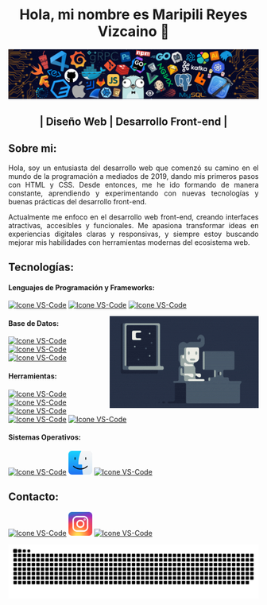 <h1 align="center">Hola, mi nombre es Maripili Reyes Vizcaino 👋</h1>

<img src="header.png">

<h2 align="center">| Diseño Web | Desarrollo Front-end |</h2>

## Sobre mi:
<p align="justify"> Hola, soy un entusiasta del desarrollo web que comenzó su camino en el mundo de la programación a mediados de 2019, dando mis primeros pasos con HTML y CSS. Desde entonces, me he ido formando de manera constante, aprendiendo y experimentando con nuevas tecnologías y buenas prácticas del desarrollo front-end.</p>

<p align="justify"> Actualmente me enfoco en el desarrollo web front-end, creando interfaces atractivas, accesibles y funcionales. Me apasiona transformar ideas en experiencias digitales claras y responsivas, y siempre estoy buscando mejorar mis habilidades con herramientas modernas del ecosistema web.</p>

## Tecnologías:

#### Lenguajes de Programación y Frameworks:
  [<img height="48px" width="48px" alt="Icone VS-Code" src="https://skillicons.dev/icons?i=html"/>](https://developer.mozilla.org/en-US/docs/Web/HTML)
  [<img height="48px" width="48px" alt="Icone VS-Code" src="https://skillicons.dev/icons?i=css"/>](https://developer.mozilla.org/en-US/docs/Web/CSS)
  [<img height="48px" width="48px" alt="Icone VS-Code" src="https://skillicons.dev/icons?i=bootstrap"/>](https://getbootstrap.com/)

<img alt="Night Coding" src="https://raw.githubusercontent.com/AVS1508/AVS1508/master/assets/Night-Coding.gif" align="right"/>

#### Base de Datos:
  [<img height="48px" width="48px" alt="Icone VS-Code" src="https://skillicons.dev/icons?i=sqlite"/>](https://www.sqlite.org/)
  [<img height="48px" width="48px" alt="Icone VS-Code" src="https://skillicons.dev/icons?i=mysql"/>](https://www.mysql.com/)
  [<img height="50px" width="50px" alt="Icone VS-Code" src="access.ico"/>](https://www.microsoft.com/es-es/microsoft-365/access)

#### Herramientas:
  [<img height="48px" width="48px" alt="Icone VS-Code" src="https://skillicons.dev/icons?i=figma"/>](https://www.figma.com/)
  [<img height="48px" width="48px" alt="Icone VS-Code" src="https://skillicons.dev/icons?i=sublime"/>](https://www.sublimetext.com/)
  [<img height="48px" width="48px" alt="Icone VS-Code" src="https://skillicons.dev/icons?i=vscode"/>](https://code.visualstudio.com/)
  [<img height="48px" width="48px" alt="Icone VS-Code" src="https://skillicons.dev/icons?i=github"/>](https://github.com/)
  [<img height="48px" width="48px" alt="Icone VS-Code" src="https://skillicons.dev/icons?i=git"/>](https://git-scm.com/)

#### Sistemas Operativos:
  [<img height="48px" width="48px" alt="Icone VS-Code" src="https://skillicons.dev/icons?i=windows"/>](https://www.microsoft.com/es-es/windows)
  [<img height="48px" width="48px" alt="Icone VS-Code" src="macos.svg"/>](https://www.apple.com/mac/)
  [<img height="48px" width="48px" alt="Icone VS-Code" src="https://skillicons.dev/icons?i=linux"/>](https://www.kernel.org/)
<br>

## Contacto:
  [<img height="48px" width="48px" alt="Icone VS-Code" src="https://skillicons.dev/icons?i=gmail"/>](mailto:maripilireyes997@gmail.com)
  [<img height="48px" width="48px" alt="Icone VS-Code" src="instagram.svg"/>](https://www.instagram.com/dahiana_vizcaino_/)
  [<img height="48px" width="48px" alt="Icone VS-Code" src="https://skillicons.dev/icons?i=github"/>](https://github.com/Impaciente404)

<div align="center">
  <picture>
    <source
      media="(prefers-color-scheme: dark)"
      srcset="https://raw.githubusercontent.com/platane/snk/output/github-contribution-grid-snake-dark.svg"
    />
    <source
      media="(prefers-color-scheme: light)"
      srcset="https://raw.githubusercontent.com/platane/snk/output/github-contribution-grid-snake.svg"
    />
    <img
      alt="github contribution grid snake animation"
      src="https://raw.githubusercontent.com/platane/snk/output/github-contribution-grid-snake.svg"
    />
  </picture>
</div>
